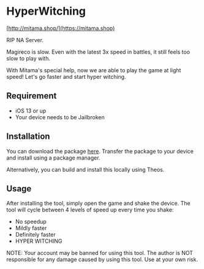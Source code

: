 # HyperWitching

[http://mitama.shop/](https://mitama.shop)

RIP NA Server.

Magireco is slow. Even with the latest 3x speed in battles, it still feels too slow to play with.

With Mitama's special help, now we are able to play the game at light speed! Let's go faster and start hyper witching.

## Requirement

- iOS 13 or up
- Your device needs to be Jailbroken

## Installation

You can download the package [here](https://github.com/liaocm/HyperWitching/releases/tag/1.0). Transfer the package to your device and install using a package manager.

Alternatively, you can build and install this locally using Theos.

## Usage

After installing the tool, simply open the game and shake the device. The tool will cycle between 4 levels of speed up every time you shake:
- No speedup
- Mildly faster
- Definitely faster
- HYPER WITCHING

NOTE: Your account may be banned for using this tool. The author is NOT responsible for any damage caused by using this tool. Use at your own risk.
